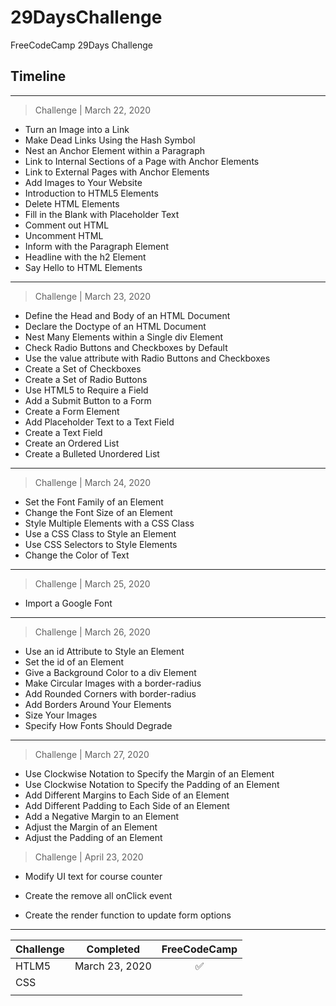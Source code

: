 # 29DaysChallenge
FreeCodeCamp 29Days Challenge

## Timeline
---
> Challenge | March 22, 2020

- Turn an Image into a Link  
- Make Dead Links Using the Hash Symbol  
- Nest an Anchor Element within a Paragraph  
- Link to Internal Sections of a Page with Anchor Elements  
- Link to External Pages with Anchor Elements   
- Add Images to Your Website  
- Introduction to HTML5 Elements   
- Delete HTML Elements   
- Fill in the Blank with Placeholder Text 
- Comment out HTML  
- Uncomment HTML   
- Inform with the Paragraph Element 
- Headline with the h2 Element   
- Say Hello to HTML Elements 
---
> Challenge | March 23, 2020 

- Define the Head and Body of an HTML Document    
- Declare the Doctype of an HTML Document   
- Nest Many Elements within a Single div Element    
- Check Radio Buttons and Checkboxes by Default   
- Use the value attribute with Radio Buttons and Checkboxes   
- Create a Set of Checkboxes    
- Create a Set of Radio Buttons   
- Use HTML5 to Require a Field    
- Add a Submit Button to a Form   
- Create a Form Element   
- Add Placeholder Text to a Text Field    
- Create a Text Field   
- Create an Ordered List    
- Create a Bulleted Unordered List 
---
> Challenge | March 24, 2020

- Set the Font Family of an Element   
- Change the Font Size of an Element    
- Style Multiple Elements with a CSS Class    
- Use a CSS Class to Style an Element   
- Use CSS Selectors to Style Elements   
- Change the Color of Text 
---
> Challenge | March 25, 2020

- Import a Google Font
---
> Challenge | March 26, 2020

- Use an id Attribute to Style an Element   
- Set the id of an Element    
- Give a Background Color to a div Element    
- Make Circular Images with a border-radius   
- Add Rounded Corners with border-radius    
- Add Borders Around Your Elements    
- Size Your Images    
- Specify How Fonts Should Degrade 
---
> Challenge | March 27, 2020

- Use Clockwise Notation to Specify the Margin of an Element    
- Use Clockwise Notation to Specify the Padding of an Element   
- Add Different Margins to Each Side of an Element    
- Add Different Padding to Each Side of an Element    
- Add a Negative Margin to an Element   
- Adjust the Margin of an Element   
- Adjust the Padding of an Element 

> Challenge | April 23, 2020

- Modify UI text for course counter
 
- Create the remove all onClick event
 
- Create the render function to update form options 

***
| Challenge     | Completed     | FreeCodeCamp      |
|:------------- |:-------------:| :-------------:   |
| HTLM5         | March 23, 2020| :white_check_mark:|
| CSS           |               |                   |
|               |               |                   | 
